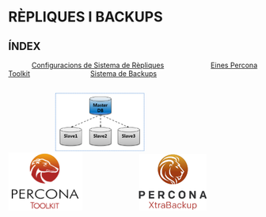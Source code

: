 # RÈPLIQUES I BACKUPS

## ÍNDEX

&nbsp;&nbsp;&nbsp;&nbsp;&nbsp;&nbsp;&nbsp;&nbsp;&nbsp;&nbsp;&nbsp;&nbsp;[Configuracions de Sistema de Rèpliques](Configuracio-Sistema-Replica/)&nbsp;&nbsp;&nbsp;&nbsp;&nbsp;&nbsp;&nbsp;&nbsp;&nbsp;&nbsp;&nbsp;&nbsp;&nbsp;&nbsp;&nbsp;&nbsp;&nbsp;&nbsp;&nbsp;&nbsp;&nbsp;&nbsp;&nbsp;&nbsp;[Eines Percona Toolkit](Eines-Percona-Toolkit/)&nbsp;&nbsp;&nbsp;&nbsp;&nbsp;&nbsp;&nbsp;&nbsp;&nbsp;&nbsp;&nbsp;&nbsp;&nbsp;&nbsp;&nbsp;&nbsp;&nbsp;&nbsp;&nbsp;&nbsp;&nbsp;&nbsp;&nbsp;&nbsp;&nbsp;&nbsp;&nbsp;&nbsp;&nbsp;&nbsp;&nbsp;[Sistema de Backups](Sistema-Backups/)<br><br>

&nbsp;&nbsp;&nbsp;&nbsp;&nbsp;&nbsp;&nbsp;&nbsp;&nbsp;&nbsp;&nbsp;&nbsp;&nbsp;&nbsp;&nbsp;&nbsp;&nbsp;&nbsp;&nbsp;&nbsp;&nbsp;&nbsp;&nbsp;&nbsp;<a href="Configuracio-Sistema-Replica/"><img src ="imatges/replica_logo.png" width = 180/></a>&nbsp;&nbsp;&nbsp;&nbsp;&nbsp;&nbsp;&nbsp;&nbsp;&nbsp;&nbsp;&nbsp;&nbsp;&nbsp;&nbsp;&nbsp;&nbsp;&nbsp;&nbsp;&nbsp;&nbsp;&nbsp;&nbsp;&nbsp;&nbsp;&nbsp;&nbsp;&nbsp;&nbsp;&nbsp;&nbsp;&nbsp;&nbsp;&nbsp;&nbsp;&nbsp;&nbsp;&nbsp;<a href="Eines-Percona-Toolkit/"><img src ="imatges/percona_toolkit_logo.png" width = 150></a>&nbsp;&nbsp;&nbsp;&nbsp;&nbsp;&nbsp;&nbsp;&nbsp;&nbsp;&nbsp;&nbsp;&nbsp;&nbsp;&nbsp;&nbsp;&nbsp;&nbsp;&nbsp;&nbsp;&nbsp;&nbsp;&nbsp;&nbsp;&nbsp;&nbsp;&nbsp;&nbsp;&nbsp;&nbsp;<a href="Sistema-Backups/"><img src ="imatges/percona_xtra_logo.png" width = 137/></a><br><br><br>

